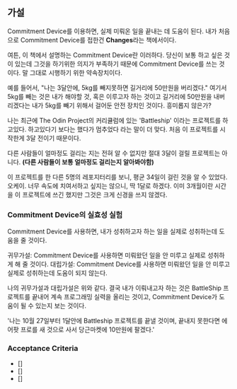 ## 가설

Commitment Device를 이용하면, 실제 미뤄온 일을 끝내는 데 도움이 된다.
내가 처음으로 Commitment Device를 접한건 **Changes**라는 책에서이다.

여튼, 이 책에서 설명하는 Commitment Device란 이러하다. 당신이 보통 하고 싶은 것이
있는데 그것을 하기위한 의지가 부족하기 때문에 Commitment Device를 쓰는 것이다. 말 그대로
시행하기 위한 약속장치이다.

예를 들어서, "나는 3달안에, 5kg를 빼지못하면 길거리에 50만원을 버리겠다." 여기서 5kg를 빼는 것은
내가 해야할 것, 혹은 이루고자 하는 것이고 길거리에 50만원을 내버리겠다는 내가 5kg를 빼기 위해서
걸어둔 안전 장치인 것이다. 흥미롭지 않은가?

나는 최근에 The Odin Project의 커리큘럼에 있는 'Battleship' 이라는 프로젝트를 하고있다. 하고있다기
보다는 했다가 멈추었다 라는 말이 더 맞다. 처음 이 프로젝트를 시작한게 3달 전이기 때문이다.

다른 사람들이 얼마정도 걸리는 지는 전혀 알 수 없지만 절대 3달이 걸릴 프로젝트는 아니다.
**(다른 사람들이 보통 얼마정도 걸리는지 알아봐야함)**

이 프로젝트를 한 다른 5명의 레포지터리를 보니, 평균 34일이 걸린 것을 알 수 있었다. 오케이. 너무 속도에 치여서하고 싶지는
않으니, 딱 1달로 하겠다. 이미 3개월이란 시간을 이 프로젝트에 쓰긴 했지만 그것은 크게 신경을 쓰지 않겠다.

### Commitment Device의 실효성 실험

Commitment Device를 사용하면, 내가 성취하고자 하는 일을 실제로 성취하는데 도움을 줄 것이다.

귀무가설: Commitment Device를 사용하면 미뤄왔던 일을 안 미루고 실제로 성취하게 해 줄 것이다.
대립가설: Commitment Device를 사용하면 미뤄왔던 일을 안 미루고 실제로 성취하는데 도움이 되지 않는다.

나의 귀무가설과 대립가설은 위와 같다. 결국 내가 이뤄내고자 하는 것은 BattleShip 프로젝트를 끝내어 계속 프로그래밍 실력을
올리는 것이고, Commitment Device가 도움이 될 수 있는지 보는 것이다.

'나는 10월 27일부터 1달안에 Battleship 프로젝트를 끝낼 것이며, 끝내지 못한다면 에어팟 프로를 새 것으로 사서 당근마켓에 10만원에 팔겠다.'

### Acceptance Criteria

- []
- []
- []
